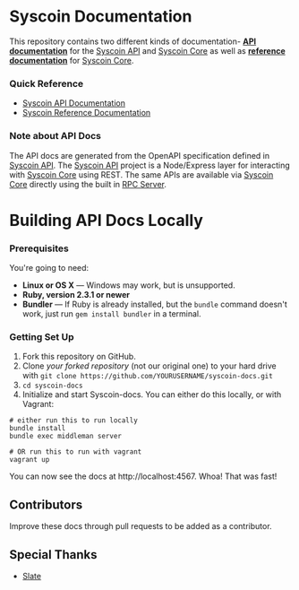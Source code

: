Syscoin Documentation
===

This repository contains two different kinds of documentation- **[API documentation](https://syscoin.github.io/syscoin-docs/)** for the [Syscoin API](https://github.com/syscoin/syscoin-api) and [Syscoin Core](https://github.com/syscoin/syscoin) as well as **[reference documentation](https://syscoin.readthedocs.io/en/latest/)** for [Syscoin Core](https://github.com/syscoin/syscoin). 

### Quick Reference

 - [Syscoin API Documentation](https://syscoin.github.io/syscoin-docs/)
 - [Syscoin Reference Documentation](https://syscoin.readthedocs.io/en/latest/)

### Note about API Docs
The API docs are generated from the OpenAPI specification defined in [Syscoin API](https://github.com/syscoin/syscoin-api). The [Syscoin API](https://github.com/syscoin/syscoin-api) project is a Node/Express layer for interacting with [Syscoin Core](https://github.com/syscoin/syscoin) using REST. The same APIs are available via [Syscoin Core](https://github.com/syscoin/syscoin) directly using the built in [RPC Server](https://en.bitcoin.it/wiki/API_reference_%28JSON-RPC%29#JSON-RPC).

Building API Docs Locally
===

### Prerequisites

You're going to need:

 - **Linux or OS X** — Windows may work, but is unsupported.
 - **Ruby, version 2.3.1 or newer**
 - **Bundler** — If Ruby is already installed, but the `bundle` command doesn't work, just run `gem install bundler` in a terminal.

### Getting Set Up

1. Fork this repository on GitHub.
2. Clone *your forked repository* (not our original one) to your hard drive with `git clone https://github.com/YOURUSERNAME/syscoin-docs.git`
3. `cd syscoin-docs`
4. Initialize and start Syscoin-docs. You can either do this locally, or with Vagrant:

```shell
# either run this to run locally
bundle install
bundle exec middleman server

# OR run this to run with vagrant
vagrant up
```

You can now see the docs at http://localhost:4567. Whoa! That was fast!

Contributors
--------------------
Improve these docs through pull requests to be added as a contributor.

Special Thanks
--------------------
- [Slate](https://github.com/lord/slate)

